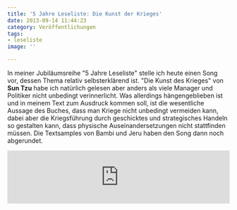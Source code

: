 ```yaml
---
title: '5 Jahre Leseliste: Die Kunst der Krieges'
date: 2013-09-14 11:44:23
category: Veröffentlichungen
tags:
- leseliste
image: ''

---
```


In meiner Jubiläumsreihe "5 Jahre Leseliste" stelle ich heute einen Song vor, dessen Thema relativ selbsterklärend ist. "Die Kunst des Krieges" von **Sun Tzu** habe ich natürlich gelesen aber anders als viele Manager und Politiker nicht unbedingt verinnerlicht. Was allerdings hängengeblieben ist und in meinem Text zum Ausdruck kommen soll, ist die wesentliche Aussage des Buches, dass man Kriege nicht unbedingt vermeiden kann, dabei aber die Kriegsführung durch geschicktes und strategisches Handeln so gestalten kann, dass physische Auseinandersetzungen nicht stattfinden müssen. Die Textsamples von Bambi und Jeru haben den Song dann noch abgerundet.  
<iframe style="border: 0; width: 100%; height: 120px;" src="http://bandcamp.com/EmbeddedPlayer/album=1882060340/size=medium/bgcol=ffffff/linkcol=0687f5/t=5/transparent=true/" seamless></iframe>
